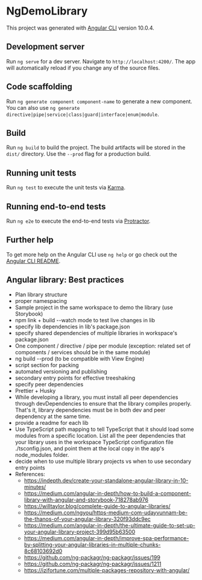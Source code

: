 # NgDemoLibrary

This project was generated with [Angular CLI](https://github.com/angular/angular-cli) version 10.0.4.

## Development server

Run `ng serve` for a dev server. Navigate to `http://localhost:4200/`. The app will automatically reload if you change any of the source files.

## Code scaffolding

Run `ng generate component component-name` to generate a new component. You can also use `ng generate directive|pipe|service|class|guard|interface|enum|module`.

## Build

Run `ng build` to build the project. The build artifacts will be stored in the `dist/` directory. Use the `--prod` flag for a production build.

## Running unit tests

Run `ng test` to execute the unit tests via [Karma](https://karma-runner.github.io).

## Running end-to-end tests

Run `ng e2e` to execute the end-to-end tests via [Protractor](http://www.protractortest.org/).

## Further help

To get more help on the Angular CLI use `ng help` or go check out the [Angular CLI README](https://github.com/angular/angular-cli/blob/master/README.md).


## Angular library: Best practices

 - Plan library structure
 - proper namespacing
 - Sample project in the same workspace to demo the library (use Storybook)
 - npm link + build --watch mode to test live changes in lib
 - specify lib dependencies in lib's package.json
 - specify shared dependencies of multiple libraries in workspace's package.json
 - One component / directive / pipe per module (exception: related set of components /  services should be in the same module)
 - ng build --prod (to be compatible with View Engine)
 - script section for packing
 - automated versioning and publishing
 - secondary entry points for effective treeshaking
 - specify peer dependencies
 - Prettier + Husky
 - While developing a library, you must install all peer dependencies through devDependencies to ensure that the library compiles properly. That's it, library dependencies must be in both dev and peer dependency at the same time.
 - provide a readme for each lib
 - Use TypeScript path mapping to tell TypeScript that it should load some modules from a specific location. List all the peer dependencies that your library uses in the workspace TypeScript configuration file ./tsconfig.json, and point them at the local copy in the app's node_modules folder.
 - decide when to use multiple library projects vs when to use secondary entry points
 - References:
    - https://indepth.dev/create-your-standalone-angular-library-in-10-minutes/
    - https://medium.com/angular-in-depth/how-to-build-a-component-library-with-angular-and-storybook-718278ab976
    - https://willtaylor.blog/complete-guide-to-angular-libraries/
    - https://medium.com/ngyou/https-medium-com-udayvunnam-be-the-thanos-of-your-angular-library-320f93ddc9ec
    - https://medium.com/angular-in-depth/the-ultimate-guide-to-set-up-your-angular-library-project-399d95b63500
    - https://medium.com/angular-in-depth/improve-spa-performance-by-splitting-your-angular-libraries-in-multiple-chunks-8c68103692d0
    - https://github.com/ng-packagr/ng-packagr/issues/199
    - https://github.com/ng-packagr/ng-packagr/issues/1211
    - https://izifortune.com/multiple-packages-repository-with-angular/